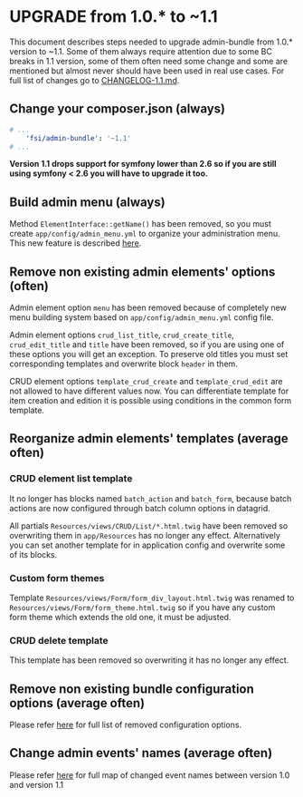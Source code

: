 # UPGRADE from 1.0.* to ~1.1

This document describes steps needed to upgrade admin-bundle from 1.0.* version to ~1.1. Some of them always
require attention due to some BC breaks in 1.1 version, some of them often need some change and some are mentioned but
almost never should have been used in real use cases. For full list of changes go to
[CHANGELOG-1.1.md](CHANGELOG-1.1.md).

## Change your composer.json (always)

```yaml
# ...
    'fsi/admin-bundle': '~1.1'
# ...
```

**Version 1.1 drops support for symfony lower than 2.6 so if you are still using symfony < 2.6 you will have
to upgrade it too.**

## Build admin menu (always)

Method ``ElementInterface::getName()`` has been removed, so you must create ``app/config/admin_menu.yml``
to organize your administration menu. This new feature is described [here](Resources/doc/menu.md).

## Remove non existing admin elements' options (often)

Admin element option ``menu`` has been removed because of completely new menu building system based on
``app/config/admin_menu.yml`` config file.

Admin element options ``crud_list_title``, ``crud_create_title``, ``crud_edit_title`` and ``title`` have been
removed, so if you are using one of these options you will get an exception. To preserve old titles you must set
corresponding templates and overwrite block ``header`` in them.

CRUD element options ``template_crud_create`` and ``template_crud_edit`` are not allowed to have different values
now. You can differentiate template for item creation and edition it is possible using conditions in the common form
template.

## Reorganize admin elements' templates (average often)

### CRUD element list template

It no longer has blocks named ``batch_action`` and ``batch_form``, because batch actions are now configured through
batch column options in datagrid.

All partials ``Resources/views/CRUD/List/*.html.twig`` have been removed so overwriting them in ``app/Resources`` has no
longer any effect. Alternatively you can set another template for in application config and overwrite some of its
blocks.

### Custom form themes

Template ``Resources/views/Form/form_div_layout.html.twig`` was renamed to ``Resources/views/Form/form_theme.html.twig``
so if you have any custom form theme which extends the old one, it must be adjusted.

### CRUD delete template

This template has been removed so overwriting it has no longer any effect.

## Remove non existing bundle configuration options (average often)

Please refer [here](CHANGELOG-1.1.md#removed-configuration-options) for full list of removed configuration options.

## Change admin events' names (average often)

Please refer [here](CHANGELOG-1.1.md#event-names-changes) for full map of changed event names between version 1.0 and 
version 1.1
